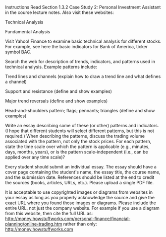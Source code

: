 Instructions
Read Section 1.3.2 Case Study 2: Personal Investment Assistant in the course lecture notes. Also visit these websites:

Technical Analysis

Fundamental Analysis
 

Visit Yahoo! Finance to examine basic technical analysis for different stocks. For example, see here the basic indicators for Bank of America, ticker symbol BAC.
 

Search the web for description of trends, indicators, and patterns used in technical analysis. Example patterns include:

Trend lines and channels (explain how to draw a trend line and what defines a channel)

Support and resistance (define and show examples)

Major trend reversals (define and show examples)

Head-and-shoulders pattern; flags; pennants; triangles (define and show examples)
 

Write an essay describing some of these (or other) patterns and indicators. (I hope that different students will select different patterns, but this is not required.) When describing the patterns, discuss the trading volume associated with the pattern, not only the stock prices. For each pattern, state the time scale over which the pattern is applicable (e.g., minutes, days, months, years), or is the pattern scale-independent (i.e., can be applied over any time scale)?
 

Every student should submit an individual essay. The essay should have a cover page containing the student's name, the essay title, the course name, and the submission date. References should be listed at the end to credit the sources (books, articles, URLs, etc.). Please upload a single PDF file.
 

It is acceptable to use copyrighted images or diagrams from websites in your essay as long as you properly acknowledge the source and give the exact URL where you found those images or diagrams. Please include the entire URL, not just the company website. For example if you use a diagram from this website, then cite the full URL as:
http://money.howstuffworks.com/personal-finance/financial-planning/online-trading.htm
rather than only:
http://money.howstuffworks.com
